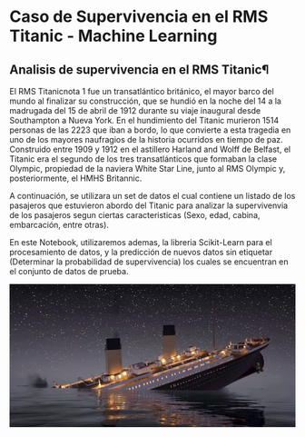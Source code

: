 # Caso de Supervivencia en el RMS Titanic - Machine Learning

## Analisis de supervivencia en el RMS Titanic¶
El RMS Titanicnota 1 fue un transatlántico británico, el mayor barco del mundo al finalizar su construcción, que se hundió en la noche del 14 a la madrugada del 15 de abril de 1912 durante su viaje inaugural desde Southampton a Nueva York. En el hundimiento del Titanic murieron 1514 personas de las 2223 que iban a bordo, lo que convierte a esta tragedia en uno de los mayores naufragios de la historia ocurridos en tiempo de paz. Construido entre 1909 y 1912 en el astillero Harland and Wolff de Belfast, el Titanic era el segundo de los tres transatlánticos que formaban la clase Olympic, propiedad de la naviera White Star Line, junto al RMS Olympic y, posteriormente, el HMHS Britannic.

A continuación, se utilizara un set de datos el cual contiene un listado de los pasajeros que estuvieron abordo del Titanic para analizar la supervivenvia de los pasajeros segun ciertas caracteristicas (Sexo, edad, cabina, embarcación, entre otras).

En este Notebook, utilizaremos ademas, la libreria Scikit-Learn para el procesamiento de datos, y la predicción de nuevos datos sin etiquetar (Determinar la probabilidad de supervivencia) los cuales se encuentran en el conjunto de datos de prueba.

![Hundimiento del Titanic.](images/titanic.jpg) 
